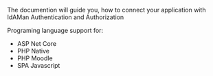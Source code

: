 The documention will guide you, how to connect your application with IdAMan Authentication and Authorization
 
Programing language support for:
- ASP Net Core
- PHP Native
- PHP Moodle
- SPA Javascript